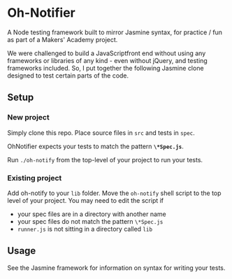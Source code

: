 # Oh-Notifier

A Node testing framework built to mirror Jasmine syntax, for practice / fun as
part of a Makers' Academy project.

We were challenged to build a JavaScriptfront end without using any frameworks or 
libraries of any kind - even without jQuery, and testing frameworks included. So, 
I put together the following Jasmine clone designed to test certain parts of the 
code.

## Setup

### New project

Simply clone this repo. Place source files in `src` and tests in `spec`. 

OhNotifier expects your tests to match the pattern **`\*Spec.js`**.

Run `./oh-notify` from the top-level of your project to run your tests.

### Existing project

Add oh-notify to your `lib` folder. Move the `oh-notify` shell script
to the top level of your project. You may need to edit the script if

+ your spec files are in a directory with another name
+ your spec files do not match the pattern `\*Spec.js`
+ `runner.js` is not sitting in a directory called `lib`

## Usage

See the Jasmine framework for information on syntax for writing your tests.
